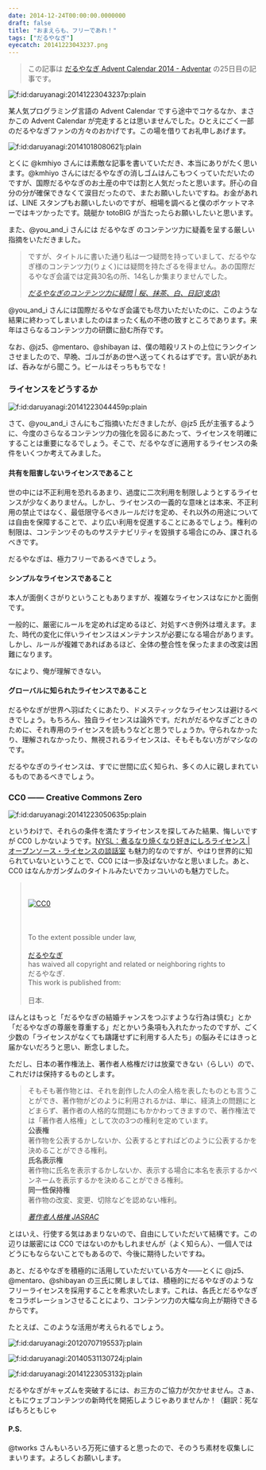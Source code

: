 ```yaml
---
date: 2014-12-24T00:00:00.0000000
draft: false
title: "おまえらも、フリーであれ！"
tags: ["だるやなぎ"]
eyecatch: 20141223043237.png
---
```


<blockquote>
<p>この記事は <a href="http://www.adventar.org/calendars/431">&#x3060;&#x308B;&#x3084;&#x306A;&#x304E; Advent Calendar 2014 - Adventar</a> の25日目の記事です。</p>

</blockquote>
<p><span itemscope itemtype="http://schema.org/Photograph"><img src="20141223043237.png" alt="f:id:daruyanagi:20141223043237p:plain" title="f:id:daruyanagi:20141223043237p:plain" class="hatena-fotolife" itemprop="image"></span></p><p>某人気プログラミング言語の Advent Calendar ですら途中でコケるなか、まさかこの Advent Calendar が完走するとは思いませんでした。ひとえにごく一部のだるやなぎファンの方々のおかげです。この場を借りてお礼申しあげます。</p><p><span itemscope itemtype="http://schema.org/Photograph"><img src="20141018080621.jpg" alt="f:id:daruyanagi:20141018080621j:plain" title="f:id:daruyanagi:20141018080621j:plain" class="hatena-fotolife" itemprop="image"></span></p><p>とくに @kmhiyo さんには素敵な記事を書いていただき、本当にありがたく思います。@kmhiyo さんにはだるやなぎの消しゴムはんこもつくっていただいたのですが、国際だるやなぎのお土産の中では割と人気だったと思います。肝心の自分の分が確保できなくて涙目だったので、またお願いしたいですね。お金があれば、LINE スタンプもお願いしたいのですが、相場を調べると僕のポケットマネーではキツかったです。競艇か totoBIG が当たったらお願いしたいと思います。</p><p>また、@you_and_i さんには だるやなぎ のコンテンツ力に疑義を呈する厳しい指摘をいただきました。</p>

<blockquote cite="http://youandi051024.wordpress.com/2014/12/04/%E3%81%A0%E3%82%8B%E3%82%84%E3%81%AA%E3%81%8E%E3%81%AE%E3%82%B3%E3%83%B3%E3%83%86%E3%83%B3%E3%83%84%E5%8A%9B%E3%81%AB%E7%96%91%E5%95%8F/">
<p>ですが、タイトルに書いた通り私は一つ疑問を持っていまして、だるやなぎ様のコンテンツ力(りょく)には疑問を持たざるを得ません。あの国際だるやなぎ会議では定員30名の所、14名しか集まりませんでした。</p>

<cite><a href="http://youandi051024.wordpress.com/2014/12/04/%E3%81%A0%E3%82%8B%E3%82%84%E3%81%AA%E3%81%8E%E3%81%AE%E3%82%B3%E3%83%B3%E3%83%86%E3%83%B3%E3%83%84%E5%8A%9B%E3%81%AB%E7%96%91%E5%95%8F/">&#x3060;&#x308B;&#x3084;&#x306A;&#x304E;&#x306E;&#x30B3;&#x30F3;&#x30C6;&#x30F3;&#x30C4;&#x529B;&#x306B;&#x7591;&#x554F; | &#x685C;&#x3001;&#x62B9;&#x8336;&#x3001;&#x767D;&#x3001;&#x65E5;&#x8A18;(&#x652F;&#x5E97;)</a></cite>
</blockquote>
<p>@you_and_i さんには国際だるやなぎ会議でも尽力いただいたのに、このような結果に終わってしまいましたのはまったく私の不徳の致すところであります。来年はさらなるコンテンツ力の研鑽に励む所存です。</p><p>なお、@jz5、@mentaro、@shibayan は、僕の暗殺リストの上位にランクインさせましたので、早晩、ゴルゴがあの世へ送ってくれるはずです。言い訳があれば、呑みながら聞こう。ビールはそっちもちでな！</p>

<div class="section">
<h3>ライセンスをどうするか</h3>
<p><span itemscope itemtype="http://schema.org/Photograph"><img src="20141223044459.png" alt="f:id:daruyanagi:20141223044459p:plain" title="f:id:daruyanagi:20141223044459p:plain" class="hatena-fotolife" itemprop="image"></span></p><p>さて、@you_and_i さんにもご指摘いただきましたが、@jz5 氏が主張するように、今度のさらなるコンテンツ力の強化を図るにあたって、ライセンスを明確にすることは重要になるでしょう。そこで、だるやなぎに適用するライセンスの条件をいくつか考えてみました。</p>

<div class="section">
<h4>共有を阻害しないライセンスであること</h4>
<p>世の中には不正利用を恐れるあまり、過度に二次利用を制限しようとするライセンスが少なくありません。しかし、ライセンスの一義的な意味とは本来、不正利用の禁止ではなく、最低限守るべきルールだけを定め、それ以外の用途については自由を保障することで、より広い利用を促進することにあるでしょう。権利の制限は、コンテンツそのものサステナビリティを毀損する場合にのみ、課されるべきです。</p><p>だるやなぎは、極力フリーであるべきでしょう。</p>

</div>
<div class="section">
<h4>シンプルなライセンスであること</h4>
<p>本人が面倒くさがりということもありますが、複雑なライセンスはなにかと面倒です。</p><p>一般的に、厳密にルールを定めれば定めるほど、対処すべき例外は増えます。また、時代の変化に伴いライセンスはメンテナンスが必要になる場合があります。しかし、ルールが複雑であればあるほど、全体の整合性を保ったままの改変は困難になります。</p><p>なにより、俺が理解できない。</p>

</div>
<div class="section">
<h4>グローバルに知られたライセンスであること</h4>
<p>だるやなぎが世界へ羽ばたくにあたり、ドメスティックなライセンスは避けるべきでしょう。もちろん、独自ライセンスは論外です。だれがだるやなぎごときのために、それ専用のライセンスを読もうなどと思うでしょうか。守られなかったり、理解されなかったり、無視されるライセンスは、そもそもない方がマシなのです。</p><p>だるやなぎのライセンスは、すでに世間に広く知られ、多くの人に親しまれているものであるべきでしょう。</p>

</div>
</div>
<div class="section">
<h3>CC0 ―― Creative Commons Zero</h3>
<p><span itemscope itemtype="http://schema.org/Photograph"><img src="20141223050635.png" alt="f:id:daruyanagi:20141223050635p:plain" title="f:id:daruyanagi:20141223050635p:plain" class="hatena-fotolife" itemprop="image"></span></p><p>というわけで、それらの条件を満たすライセンスを探してみた結果、悔しいですが CC0 しかないようです。<a href="http://www.catch.jp/oss-license/2013/02/16/nysl/">NYSL&#xFF1A;&#x716E;&#x308B;&#x306A;&#x308A;&#x713C;&#x304F;&#x306A;&#x308A;&#x597D;&#x304D;&#x306B;&#x3057;&#x308D;&#x30E9;&#x30A4;&#x30BB;&#x30F3;&#x30B9; | &#x30AA;&#x30FC;&#x30D7;&#x30F3;&#x30BD;&#x30FC;&#x30B9;&#x30FB;&#x30E9;&#x30A4;&#x30BB;&#x30F3;&#x30B9;&#x306E;&#x8AC7;&#x8A71;&#x5BA4;</a> も魅力的なのですが、やはり世界的に知られていないということで、CC0 には一歩及ばないかなと思いました。あと、CC0 はなんかガンダムのタイトルみたいでカッコいいのも魅力でした。</p>

<blockquote>
<p><p xmlns:dct="http://purl.org/dc/terms/" xmlns:vcard="http://www.w3.org/2001/vcard-rdf/3.0#"><br />
<a rel="license"
href="http://creativecommons.org/publicdomain/zero/1.0/"><br />
<img src="http://i.creativecommons.org/p/zero/1.0/88x31.png" style="border-style: none;" alt="CC0" /><br />
</a><br />
<br /><br />
To the extent possible under law,<br />
<a rel="dct:publisher"
href="hrrp://daruyanagi.net/"><br />
<span property="dct:title">だるやなぎ</span></a><br />
has waived all copyright and related or neighboring rights to<br />
<span property="dct:title">だるやなぎ</span>.<br />
This work is published from:<br />
<span property="vcard:Country" datatype="dct:ISO3166"
content="JP" about="hrrp://daruyanagi.net/"><br />
日本</span>.</p></p>

</blockquote>
<p>ほんとはもっと「だるやなぎの結婚チャンスをつぶすような行為は慎む」とか「だるやなぎの尊厳を尊重する」だとかいう条項も入れたかったのですが、ごく少数の「ライセンスがなくても躊躇せずに利用する人たち」の脳みそにはきっと届かないだろうと思い、断念しました。</p><p>ただし、日本の著作権法上、著作者人格権だけは放棄できない（らしい）ので、これだけは保持するものとします。</p>

<blockquote cite="http://www.jasrac.or.jp/copyright/person.html">
<p>そもそも著作物とは、それを創作した人の全人格を表したものとも言うことができ、著作物がどのように利用されるかは、単に、経済上の問題にとどまらず、著作者の人格的な問題にもかかわってきますので、著作権法では「著作者人格権」として次の3つの権利を定めています。<br />
<b>公表権</b><br />
著作物を公表するかしないか、公表するとすればどのように公表するかを決めることができる権利。<br />
<b>氏名表示権</b><br />
著作物に氏名を表示するかしないか、表示する場合に本名を表示するかペンネームを表示するかを決めることができる権利。<br />
<b>同一性保持権</b><br />
著作物の改変、変更、切除などを認めない権利。</p>

<cite><a href="http://www.jasrac.or.jp/copyright/person.html">&#x8457;&#x4F5C;&#x8005;&#x4EBA;&#x683C;&#x6A29; JASRAC</a></cite>
</blockquote>
<p>とはいえ、行使する気はあまりないので、自由にしていただいて結構です。この辺りは厳密には CC0 ではないのかもしれませんが（よく知らん）、一個人ではどうにもならないことでもあるので、今後に期待したいですね。</p><p>あと、だるやなぎを積極的に活用していただいている方々――とくに @jz5、@mentaro、@shibayan の三氏に関しましては、積極的にだるやなぎのようなフリーライセンスを採用することを希求いたします。これは、各氏とだるやなぎをコラボレーションさせることにより、コンテンツ力の大幅な向上が期待できるからです。</p><p>たとえば、このような活用が考えられるでしょう。</p><p><span itemscope itemtype="http://schema.org/Photograph"><img src="20120707195537.jpg" alt="f:id:daruyanagi:20120707195537j:plain" title="f:id:daruyanagi:20120707195537j:plain" class="hatena-fotolife" itemprop="image"></span></p><p><span itemscope itemtype="http://schema.org/Photograph"><img src="20140531130724.jpg" alt="f:id:daruyanagi:20140531130724j:plain" title="f:id:daruyanagi:20140531130724j:plain" class="hatena-fotolife" itemprop="image"></span></p><p><span itemscope itemtype="http://schema.org/Photograph"><img src="20141223053132.jpg" alt="f:id:daruyanagi:20141223053132j:plain" title="f:id:daruyanagi:20141223053132j:plain" class="hatena-fotolife" itemprop="image"></span></p><p>だるやなぎがキャズムを突破するには、お三方のご協力が欠かせません。さぁ、ともにウェブコンテンツの新時代を開拓しようじゃありませんか！（翻訳：死なばもろともじゃ</p>

<div class="section">
<h4>P.S.</h4>
<p>@tworks さんもいろいろ万死に値すると思ったので、そのうち素材を収集しにまいります。よろしくお願いします。</p>

</div>
</div>